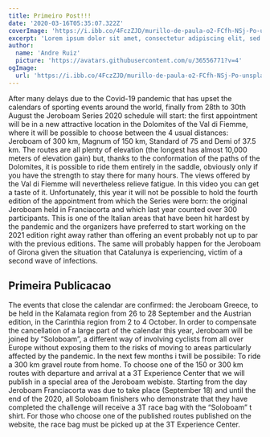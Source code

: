 ```yaml
---
title: Primeiro Post!!!
date: '2020-03-16T05:35:07.322Z'
coverImage: 'https://i.ibb.co/4FczZJD/murillo-de-paula-o2-FCfh-NSj-Po-unsplash.jpg'
excerpt: 'Lorem ipsum dolor sit amet, consectetur adipiscing elit, sed do eiusmod tempor incididunt ut labore et dolore magna aliqua. Praesent elementum facilisis leo vel fringilla est ullamcorper eget. At imperdiet dui accumsan sit amet nulla facilities morbi tempus.'
author:
  name: 'Andre Ruiz'
  picture: 'https://avatars.githubusercontent.com/u/36556771?v=4'
ogImage:
  url: 'https://i.ibb.co/4FczZJD/murillo-de-paula-o2-FCfh-NSj-Po-unsplash.jpg'
---
```


After many delays due to the Covid-19 pandemic that has upset the calendars of sporting events around the world, finally from 28th to 30th August the Jeroboam Series 2020 schedule will start: the first appointment will be in a new attractive location in the Dolomites of the Val di Fiemme, where it will be possible to choose between the 4 usual distances: Jeroboam of 300 km, Magnum of 150 km, Standard of 75 and Demi of 37.5 km. The routes are all plenty of elevation (the longest has almost 10,000 meters of elevation gain) but, thanks to the conformation of the paths of the Dolomites, it is possible to ride them entirely in the saddle, obviously only if you have the strength to stay there for many hours. The views offered by the Val di Fiemme will nevertheless relieve fatigue. In this video you can get a taste of it. Unfortunately, this year it will not be possible to hold the fourth edition of the appointment from which the Series were born: the original Jeroboam held in Franciacorta and which last year counted over 300 participants. This is one of the Italian areas that have been hit hardest by the pandemic and the organizers have preferred to start working on the 2021 edition right away rather than offering an event probably not up to par with the previous editions. The same will probably happen for the Jeroboam of Girona given the situation that Catalunya is experiencing, victim of a second wave of infections.

## Primeira Publicacao

The events that close the calendar are confirmed: the Jeroboam Greece, to be held in the Kalamata region from 26 to 28 September and the Austrian edition, in the Carinthia region from 2 to 4 October. In order to compensate the cancellation of a large part of the calendar this year, Jeroboam will be joined by “Soloboam”, a different way of involving cyclists from all over Europe without exposing them to the risks of moving to areas particularly affected by the pandemic. In the next few months i twill be possibile: To ride a 300 km gravel route from home. To choose one of the 150 or 300 km routes with departure and arrival at a 3T Experience Center that we will publish in a special area of ​​the Jeroboam webiste. Starting from the day Jeroboam Franciacorta was due to take place (September 18) and until the end of the 2020, all Soloboam finishers who demonstrate that they have completed the challenge will receive a 3T race bag with the “Soloboam” t shirt. For those who choose one of the published routes published on the website, the race bag must be picked up at the 3T Experience Center.
